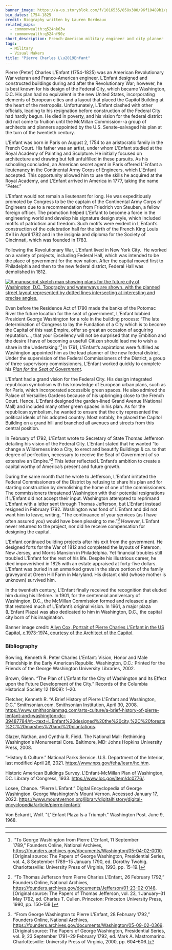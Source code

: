 ```yaml
---
banner_image: https://a-us.storyblok.com/f/1016535/858x380/96f10489b1/pierre_charles_lenfant.jpg
bio_dates: 1754-1825
credit: Biography written by Lauren Bordeaux
related_maps:
  - commonwealth:q524nk63w
  - commonwealth:q524nf90z
short_description: French-American military engineer and city planner
tags:
  - Military
  - Visual Makers
title: "Pierre Charles L\u2019Enfant"
---
```

Pierre (Peter) Charles L’Enfant (1754-1825) was an American Revolutionary War veteran and Franco-American engineer. L’Enfant designed and constructed buildings during and after the Revolutionary War; however, he is best known for his design of the Federal City, which became Washington, D.C. His plan had no equivalent in the new United States, incorporating elements of European cities and a layout that placed the Capitol Building at the heart of the metropolis. Unfortunately, L’Enfant clashed with other officials, leading to his resignation before construction of the Federal City had hardly begun. He died in poverty, and his vision for the federal district did not come to fruition until the McMillan Commission--a group of architects and planners appointed by the U.S. Senate–salvaged his plan at the turn of the twentieth century.  

L’Enfant was born in Paris on August 2, 1754 to an aristocratic family in the French Court. His father was an artist, under whom L’Enfant studied at the Royal Academy of Painting and Sculpture. He initially focused on architecture and drawing but felt unfulfilled in these pursuits. As his schooling concluded, an American secret agent in Paris offered L’Enfant a lieutenancy in the Continental Army Corps of Engineers, which L’Enfant accepted. This opportunity allowed him to use the skills he acquired at the Royal Academy, and L’Enfant arrived in America in 1777, taking the name “Peter.”

L’Enfant would not remain a lieutenant for long. He was expeditiously promoted by Congress to be the captain of the Continental Army Corps of Engineers due to a recommendation from Friedrich von Steuben, a fellow foreign officer. The promotion helped L’Enfant to become a force in the engineering world and develop his signature design style, which included motifs of patriotism and freedom. Such motifs were evident in L’Enfant’s construction of the celebration hall for the birth of the French King Louis XVII in April 1782 and in the insignia and diploma for the Society of Cincinnati, which was founded in 1783.

Following the Revolutionary War, L'Enfant lived in New York City.  He worked on a variety of projects, including Federal Hall, which was intended to be the place of government for the new nation. After the capital moved first to Philadelphia and then to the new federal district, Federal Hall was demolished in 1812.

[![A manuscript sketch map showing plans for the future city of Washington, D.C. Topgraphy and waterways are shown, with the planned street layout represented by dotted lines intersecting at interesting and precise angles.](https://iiif.digitalcommonwealth.org/iiif/2/commonwealth:q524nk645/177,146,12282,7849/750,/0/default.jpg "Pierre Charles L'Enfant's 1791 Dotted Line Map of Washington D.C.")](/maps/commonwealth:q524nk63w)

Even before the Residence Act of 1790 made the banks of the Potomac River the future location for the seat of government, L’Enfant lobbied President George Washington for a role in the building process: “The late determination of Congress to lay the Fundation of a City which is to become the Capital of this vast Empire, offer so great an occasion of acquiring reputation…, that your Excellency will not be surprised that my Embition and the desire I have of becoming a usefull Citizen should lead me to wish a share in the Undertaking.”[^1] In 1791, L’Enfant’s aspirations were fulfilled as Washington appointed him as the lead planner of the new federal district. Under the supervision of the Federal Commissioners of the District, a group of three supervisory commissioners, L’Enfant worked quickly to complete his _[Plan for the Seat of Government](/maps/commonwealth:q524nf90z)_.

L’Enfant had a grand vision for the Federal City. His design integrated republican symbolism with his knowledge of European urban plans, such as for Paris, which incorporated accessible green spaces. He also admired the Palace of Versailles Gardens because of his upbringing close to the French Court. Hence, L’Enfant designed the garden-lined Grand Avenue (National Mall) and included many other green spaces in his plan. As for the republican symbolism, he wanted to ensure that the city represented the political ideals of his adopted country. Most notably, he placed the Capitol Building on a grand hill and branched all avenues and streets from this central position.

In February of 1792, L’Enfant wrote to Secretary of State Thomas Jefferson detailing his vision of the Federal City. L’Enfant stated that he wanted “to change a Wilderness into a City, to erect and beautify Buildings & ca. to that degree of perfection, necessary to receive the Seat of Government of so extensive an Empire.”[^2] This letter reflected L’Enfant’s ambition to create a capital worthy of America’s present and future growth. 

During the same month that he wrote to Jefferson, L’Enfant irritated the Federal Commissioners of the District by refusing to share his plan and for starting construction by demolishing the home of one of the commissioners. The commissioners threatened Washington with their potential resignations if L’Enfant did not accept their input. Washington attempted to reprimand L’Enfant with a letter sent through Thomas Jefferson, but L’Enfant instead resigned in February 1792. Washington was fond of L’Enfant and did not want him to leave, writing, “The continuance of your services (as I have often assured you) would have been pleasing to me.”[^3] However, L’Enfant never returned to the project, nor did he receive compensation for designing the capital.

L’Enfant continued building projects after his exit from the government. He designed forts for the War of 1812 and completed the layouts of Paterson, New Jersey, and Morris Mansion in Philadelphia. Yet financial troubles still troubled L’Enfant for the rest of his life. Despite his illustrious career, he died impoverished in 1825 with an estate appraised at forty-five dollars. L’Enfant was buried in an unmarked grave in the slave portion of the family graveyard at Green Hill Farm in Maryland. His distant child (whose mother is unknown) survived him. 

In the twentieth century, L’Enfant finally received the recognition that eluded him during his lifetime. In 1901, for the centennial anniversary of Washington, D.C., the McMillan Commission formed and released a plan that restored much of L’Enfant’s original vision. In 1961, a major plaza (L’Enfant Plaza) was also dedicated to him in Washington, D.C., the capital city born of his imagination.   

Banner image credit: [Allyn Cox, Portrait of Pierre Charles L'Enfant in the US Capitol, c.1973-1974, courtesy of the Architect of the Capitol](https://www.flickr.com/photos/uscapitol/6238322891/).

[^1]: “To George Washington from Pierre L’Enfant, 11 September 1789,” Founders Online, National Archives, https://founders.archives.gov/documents/Washington/05-04-02-0010. \[Original source: The Papers of George Washington, Presidential Series, vol. 4, 8 September 1789 – 15 January 1790, ed. Dorothy Twohig. Charlottesville: University Press of Virginia, 1993, pp. 15–19.\]

[^2]: “To Thomas Jefferson from Pierre Charles L’Enfant, 26 February 1792,” Founders Online, National Archives, https://founders.archives.gov/documents/Jefferson/01-23-02-0148. \[Original source: The Papers of Thomas Jefferson, vol. 23, 1 January–31 May 1792, ed. Charles T. Cullen. Princeton: Princeton University Press, 1990, pp. 150–159.\]

[^3]: “From George Washington to Pierre L’Enfant, 28 February 1792,” Founders Online, National Archives, https://founders.archives.gov/documents/Washington/05-09-02-0369. \[Original source: The Papers of George Washington, Presidential Series, vol. 9, 23 September 1791 – 29 February 1792, ed. Mark A. Mastromarino. Charlottesville: University Press of Virginia, 2000, pp. 604–606.\]

### Bibliography

Bowling, Kenneth R. Peter Charles L'Enfant: Vision, Honor and Male Friendship in the Early American Republic. Washington, D.C.: Printed for the Friends of the George Washington University Libraries, 2002.

Brown, Glenn. “The Plan of L'Enfant for the City of Washington and Its Effect upon the Future Development of the City.” Records of the Columbia Historical Society 12 (1909): 1–20.

Fletcher, Kenneth R. “A Brief History of Pierre L'Enfant and Washington, D.C.” Smithsonian.com. Smithsonian Institution, April 30, 2008. https://www.smithsonianmag.com/arts-culture/a-brief-history-of-pierre-lenfant-and-washington-dc-39487784/#:~:text=L'Enfant%20designed%20the%20city,%2C%20forests%2C%20marshes%20and%20plantations.

Glazer, Nathan, and Cynthia R. Field. The National Mall: Rethinking Washington's Monumental Core. Baltimore, MD: Johns Hopkins University Press, 2008.

“History & Culture.” National Parks Service. U.S. Department of the Interior, last modified April 26, 2021. https://www.nps.gov/feha/learn/hc.htm.

Historic American Buildings Survey. L'Enfant-McMillan Plan of Washington, DC. Library of Congress, 1933. https://www.loc.gov/item/dc0776/.

Losee, Chance. “Pierre L'Enfant.” Digital Encyclopedia of George Washington. George Washington's Mount Vernon. Accessed January 17, 2022. https://www.mountvernon.org/library/digitalhistory/digital-encyclopedia/article/pierre-lenfant/

Von Eckardt, Wolf. "L' Enfant Plaza Is a Triumph." Washington Post. June 9, 1968.

***